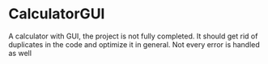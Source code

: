 # CalculatorGUI
A calculator with GUI, the project is not fully completed. It should get rid of duplicates in the code and optimize it in general. Not every error is handled as well
